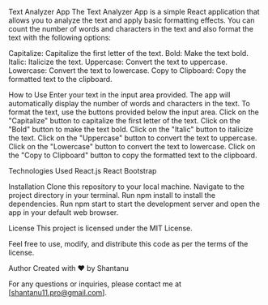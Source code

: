 Text Analyzer App
The Text Analyzer App is a simple React application that allows you to analyze the text and apply basic formatting effects. You can count the number of words and characters in the text and also format the text with the following options:

Capitalize: Capitalize the first letter of the text.
Bold: Make the text bold.
Italic: Italicize the text.
Uppercase: Convert the text to uppercase.
Lowercase: Convert the text to lowercase.
Copy to Clipboard: Copy the formatted text to the clipboard.

How to Use
Enter your text in the input area provided.
The app will automatically display the number of words and characters in the text.
To format the text, use the buttons provided below the input area.
Click on the "Capitalize" button to capitalize the first letter of the text.
Click on the "Bold" button to make the text bold.
Click on the "Italic" button to italicize the text.
Click on the "Uppercase" button to convert the text to uppercase.
Click on the "Lowercase" button to convert the text to lowercase.
Click on the "Copy to Clipboard" button to copy the formatted text to the clipboard.

Technologies Used
React.js
React Bootstrap

Installation
Clone this repository to your local machine.
Navigate to the project directory in your terminal.
Run npm install to install the dependencies.
Run npm start to start the development server and open the app in your default web browser.

License
This project is licensed under the MIT License.

Feel free to use, modify, and distribute this code as per the terms of the license.

Author
Created with ❤️ by Shantanu

For any questions or inquiries, please contact me at [shantanu11.pro@gmail.com].
